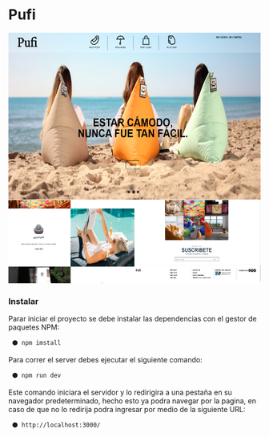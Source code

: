 # Pufi
<div align="center">
  <img src="https://raw.githubusercontent.com/laguado415/Pufi/main/public/assets/images/collage_Readme.png" alt="collage" width="700" height="500" />
</div>

### Instalar
<p>
   Parar iniciar el proyecto se debe instalar las dependencias con el gestor de paquetes NPM:
   
     ⚫ npm imstall
     
   Para correr el server debes ejecutar el siguiente comando:
   
     ⚫ npm run dev
     
   Este comando iniciara el servidor y lo redirigira a una pestaña en su navegador predeterminado, hecho esto ya podra navegar por la pagina,
   en caso de que no lo redirija podra ingresar por medio de la siguiente URL:
   
     ⚫ http://localhost:3000/
</p>
